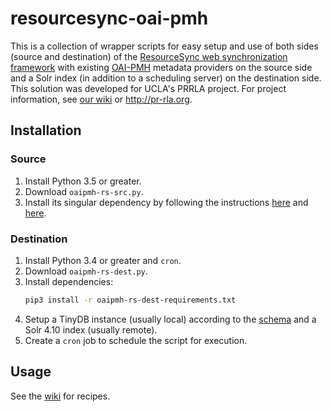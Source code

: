 # resourcesync-oai-pmh

This is a collection of wrapper scripts for easy setup and use of both sides (source and destination) of the [ResourceSync web synchronization framework](http://www.openarchives.org/rs/resourcesync) with existing [OAI-PMH](https://www.openarchives.org/pmh/) metadata providers on the source side and a Solr index (in addition to a scheduling server) on the destination side. This solution was developed for UCLA's PRRLA project. For project information, see [our wiki](https://docs.library.ucla.edu/display/dlp/PRRLA+%28Pacific+Rim+Research+Libraries+Alliance%29+Project+Overview) or http://pr-rla.org.

## Installation

### Source

1. Install Python 3.5 or greater.
2. Download `oaipmh-rs-src.py`.
3. Install its singular dependency by following the instructions [here](https://github.com/resourcesync/py-resourcesync#installation-from-source) and [here](https://github.com/resourcesync/py-resourcesync#installation).

### Destination

1. Install Python 3.4 or greater and `cron`.
2. Download `oaipmh-rs-dest.py`.
3. Install dependencies:
   ```bash
   pip3 install -r oaipmh-rs-dest-requirements.txt
   ```
4. Setup a TinyDB instance (usually local) according to the [schema](https://github.com/UCLALibrary/resourcesync-oai-pmh/wiki/TinyDB-Schema) and a Solr 4.10 index (usually remote).
5. Create a `cron` job to schedule the script for execution.

## Usage

See the [wiki](https://github.com/UCLALibrary/resourcesync-oai-pmh/wiki) for recipes.
